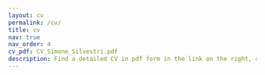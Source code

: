 ```yaml
---
layout: cv
permalink: /cv/
title: cv
nav: true
nav_order: 4
cv_pdf: CV_Simone_Silvestri.pdf
description: Find a detailed CV in pdf form in the link on the right, and summarized below
---
```

